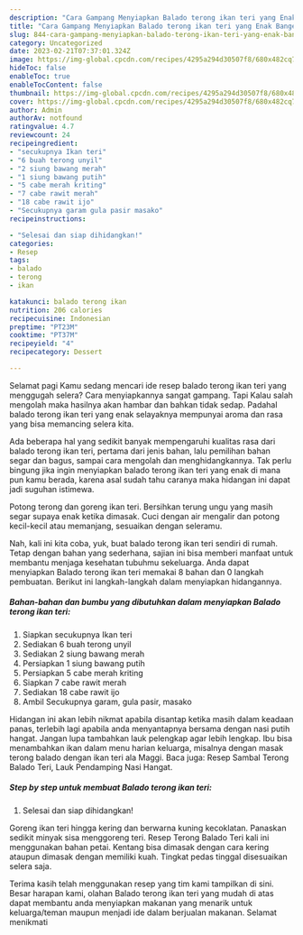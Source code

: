 ```yaml
---
description: "Cara Gampang Menyiapkan Balado terong ikan teri yang Enak Banget"
title: "Cara Gampang Menyiapkan Balado terong ikan teri yang Enak Banget"
slug: 844-cara-gampang-menyiapkan-balado-terong-ikan-teri-yang-enak-banget
category: Uncategorized
date: 2023-02-21T07:37:01.324Z
image: https://img-global.cpcdn.com/recipes/4295a294d30507f8/680x482cq70/balado-terong-ikan-teri-foto-resep-utama.jpg
hideToc: false
enableToc: true
enableTocContent: false
thumbnail: https://img-global.cpcdn.com/recipes/4295a294d30507f8/680x482cq70/balado-terong-ikan-teri-foto-resep-utama.jpg
cover: https://img-global.cpcdn.com/recipes/4295a294d30507f8/680x482cq70/balado-terong-ikan-teri-foto-resep-utama.jpg
author: Admin
authorAv: notfound
ratingvalue: 4.7
reviewcount: 24
recipeingredient:
- "secukupnya Ikan teri"
- "6 buah terong unyil"
- "2 siung bawang merah"
- "1 siung bawang putih"
- "5 cabe merah kriting"
- "7 cabe rawit merah"
- "18 cabe rawit ijo"
- "Secukupnya garam gula pasir masako"
recipeinstructions:

- "Selesai dan siap dihidangkan!"
categories:
- Resep
tags:
- balado
- terong
- ikan

katakunci: balado terong ikan 
nutrition: 206 calories
recipecuisine: Indonesian
preptime: "PT23M"
cooktime: "PT37M"
recipeyield: "4"
recipecategory: Dessert

---
```



Selamat pagi Kamu sedang mencari ide resep balado terong ikan teri yang menggugah selera? Cara menyiapkannya sangat gampang. Tapi Kalau salah mengolah maka hasilnya akan hambar dan bahkan tidak sedap. Padahal balado terong ikan teri yang enak selayaknya mempunyai aroma dan rasa yang bisa memancing selera kita.


Ada beberapa hal yang sedikit banyak mempengaruhi kualitas rasa dari balado terong ikan teri, pertama dari jenis bahan, lalu pemilihan bahan segar dan bagus, sampai cara mengolah dan menghidangkannya. Tak perlu bingung jika ingin menyiapkan balado terong ikan teri yang enak di mana pun kamu berada, karena asal sudah tahu caranya maka hidangan ini dapat jadi suguhan istimewa.

Potong terong dan goreng ikan teri. Bersihkan terung ungu yang masih segar supaya enak ketika dimasak. Cuci dengan air mengalir dan potong kecil-kecil atau memanjang, sesuaikan dengan seleramu.


Nah, kali ini kita coba, yuk, buat balado terong ikan teri sendiri di rumah. Tetap dengan bahan yang sederhana, sajian ini bisa memberi manfaat untuk membantu menjaga kesehatan tubuhmu sekeluarga. Anda dapat menyiapkan Balado terong ikan teri memakai 8 bahan dan 0 langkah pembuatan. Berikut ini langkah-langkah dalam menyiapkan hidangannya.

<!--inarticleads1-->

##### Bahan-bahan dan bumbu yang dibutuhkan dalam menyiapkan Balado terong ikan teri:

1. Siapkan secukupnya Ikan teri
1. Sediakan 6 buah terong unyil
1. Sediakan 2 siung bawang merah
1. Persiapkan 1 siung bawang putih
1. Persiapkan 5 cabe merah kriting
1. Siapkan 7 cabe rawit merah
1. Sediakan 18 cabe rawit ijo
1. Ambil Secukupnya garam, gula pasir, masako


Hidangan ini akan lebih nikmat apabila disantap ketika masih dalam keadaan panas, terlebih lagi apabila anda menyantapnya bersama dengan nasi putih hangat. Jangan lupa tambahkan lauk pelengkap agar lebih lengkap. Ibu bisa menambahkan ikan dalam menu harian keluarga, misalnya dengan masak terong balado dengan ikan teri ala Maggi. Baca juga: Resep Sambal Terong Balado Teri, Lauk Pendamping Nasi Hangat. 

<!--inarticleads2-->

##### Step by step untuk membuat Balado terong ikan teri:


1. Selesai dan siap dihidangkan!

Goreng ikan teri hingga kering dan berwarna kuning kecoklatan. Panaskan sedikit minyak sisa menggoreng teri. Resep Terong Balado Teri kali ini menggunakan bahan petai. Kentang bisa dimasak dengan cara kering ataupun dimasak dengan memiliki kuah. Tingkat pedas tinggal disesuaikan selera saja. 

Terima kasih telah menggunakan resep yang tim kami tampilkan di sini. Besar harapan kami, olahan Balado terong ikan teri yang mudah di atas dapat membantu anda menyiapkan makanan yang menarik untuk keluarga/teman maupun menjadi ide dalam berjualan makanan. Selamat menikmati
